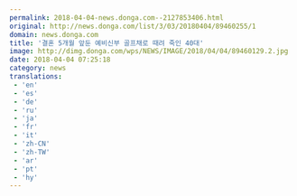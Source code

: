 ```yaml
---
permalink: 2018-04-04-news.donga.com--2127853406.html
original: http://news.donga.com/list/3/03/20180404/89460255/1
domain: news.donga.com
title: '결혼 5개월 앞둔 예비신부 골프채로 때려 죽인 40대'
image: http://dimg.donga.com/wps/NEWS/IMAGE/2018/04/04/89460129.2.jpg
date: 2018-04-04 07:25:18
category: news
translations: 
 - 'en'
 - 'es'
 - 'de'
 - 'ru'
 - 'ja'
 - 'fr'
 - 'it'
 - 'zh-CN'
 - 'zh-TW'
 - 'ar'
 - 'pt'
 - 'hy'
---
```


